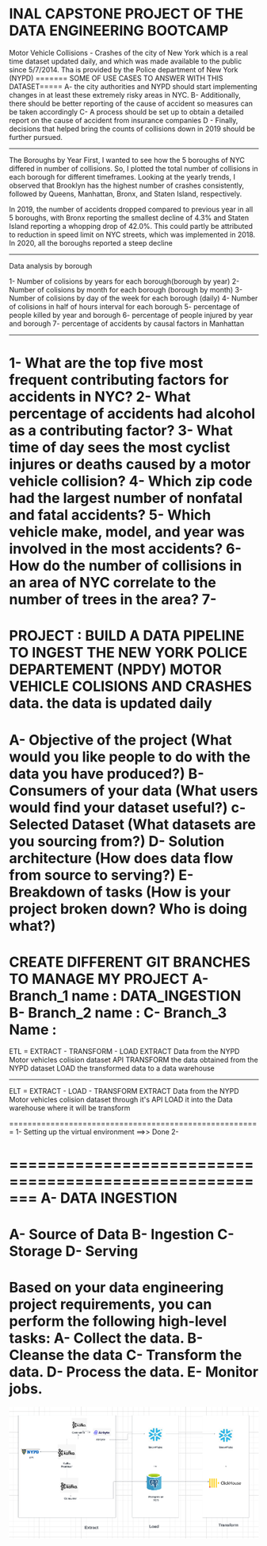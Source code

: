 INAL CAPSTONE PROJECT OF THE DATA ENGINEERING BOOTCAMP
======================================================

Motor Vehicle Collisions - Crashes of the city of New York
which is a real time dataset updated daily, and which was
made available to the public since 5/7/2014.
Tha is provided by the Police department of New York (NYPD)
======= SOME OF USE CASES TO ANSWER WITH THIS DATASET=====
A- the city authorities and NYPD should start implementing changes in at least these extremely risky areas in NYC.
B- Additionally, there should be better reporting of the cause of accident so measures can be taken accordingly
C- A process should be set up to obtain a detailed report on the cause of accident from insurance companies
D - Finally, decisions that helped bring the counts of collisions down in 2019 should be further pursued.

---

The Boroughs by Year
First, I wanted to see how the 5 boroughs of NYC differed in number of collisions. So, I plotted the total number of collisions in each borough for different timeframes. Looking at the yearly trends, I observed that Brooklyn has the highest number of crashes consistently, followed by Queens, Manhattan, Bronx, and Staten Island, respectively.

In 2019, the number of accidents dropped compared to previous year in all 5 boroughs, with Bronx reporting the smallest decline of 4.3% and Staten Island reporting a whopping drop of 42.0%. This could partly be attributed to reduction in speed limit on NYC streets, which was implemented in 2018. In 2020, all the boroughs reported a steep decline

---

Data analysis by borough

1- Number of colisions by years for each borough(borough by year)
2- Number of colisions by month for each borough (borough by month)
3- Number of colisions by day of the week for each borough (daily)
4- Number of colisions in half of hours interval for each borough
5- percentage of people killed by year and borough
6- percentage of people injured by year and borough
7- percentage of accidents by causal factors in Manhattan

---

1- What are the top five most frequent contributing factors for
accidents in NYC?
2- What percentage of accidents had alcohol as a contributing factor?
3- What time of day sees the most cyclist injures or deaths caused by a motor vehicle collision?
4- Which zip code had the largest number of nonfatal and fatal
accidents?
5- Which vehicle make, model, and year was involved in the most
accidents?
6- How do the number of collisions in an area of NYC correlate to the number of trees in the area?
7-
==

PROJECT : BUILD A DATA PIPELINE TO INGEST THE NEW YORK POLICE DEPARTEMENT (NPDY) MOTOR VEHICLE COLISIONS AND CRASHES data.
the data is updated daily
=========================

A- Objective of the project (What would you like people to do with the data you have produced?)
B- Consumers of your data (What users would find your dataset useful?)
c- Selected Dataset (What datasets are you sourcing from?)
D- Solution architecture (How does data flow from source to serving?)
E- Breakdown of tasks (How is your project broken down? Who is doing what?)
===========================================================================

CREATE DIFFERENT GIT BRANCHES TO MANAGE MY PROJECT
A- Branch_1 name : DATA_INGESTION
B- Branch_2 name :
C- Branch_3 Name :
==================

ETL = EXTRACT - TRANSFORM - LOAD
EXTRACT Data from the NYPD Motor vehicles colision dataset API
TRANSFORM the data obtained from the NYPD dataset
LOAD the transformed data to a data warehouse

---

ELT = EXTRACT - LOAD - TRANSFORM
EXTRACT Data from the NYPD Motor vehicles colision dataset through it's API
LOAD it into the Data warehouse where it will be transform

=======================================================
1- Setting up the virtual environment ==>> Done
2-

=======================================================
A- DATA INGESTION
=================

A- Source of Data
B- Ingestion
C- Storage
D- Serving
==========

Based on your data engineering project requirements, you can perform the following high-level tasks:
A- Collect the data.
B- Cleanse the data
C- Transform the data.
D- Process the data.
E- Monitor jobs.
================

![](2023-11-09-23-33-55.png)